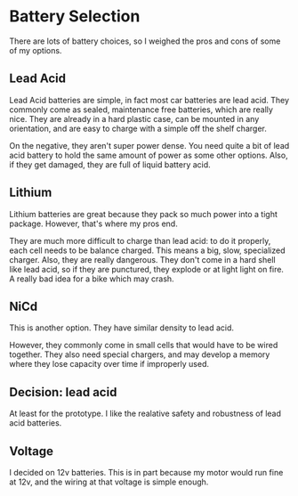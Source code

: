 # Battery Selection

There are lots of battery choices, so I weighed the pros and cons of some of my options.

## Lead Acid

Lead Acid batteries are simple, in fact most car batteries are lead acid. They commonly come as sealed, maintenance free batteries, which are really nice. They are already in a hard plastic case, can be mounted in any orientation, and are easy to charge with a simple off the shelf charger.

On the negative, they aren't super power dense. You need quite a bit of lead acid battery to hold the same amount of power as some other options. Also, if they get damaged, they are full of liquid battery acid.

## Lithium

Lithium batteries are great because they pack so much power into a tight package. However, that's where my pros end.

They are much more difficult to charge than lead acid: to do it properly, each cell needs to be balance charged. This means a big, slow, specialized charger. Also, they are really dangerous. They don't come in a hard shell like lead acid, so if they are punctured, they explode or at light light on fire. A really bad idea for a bike which may crash.

## NiCd

This is another option. They have similar density to lead acid.

However, they commonly come in small cells that would have to be wired together. They also need special chargers, and may develop a memory where they lose capacity over time if improperly used.

## Decision: lead acid

At least for the prototype. I like the realative safety and robustness of lead acid batteries.

## Voltage

I decided on 12v batteries. This is in part because my motor would run fine at 12v, and the wiring at that voltage is simple enough.

